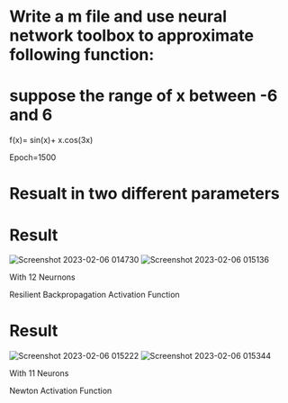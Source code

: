# Write a m file and use neural network toolbox to approximate following function:
# suppose the range of x between -6 and 6
 f(x)= sin(x)+ x.cos(3x)

 Epoch=1500


# Resualt in two different parameters



# Result 
![Screenshot 2023-02-06 014730](https://user-images.githubusercontent.com/56362131/216939516-5eae0559-c060-43a0-8764-7649cc3d7572.png)
![Screenshot 2023-02-06 015136](https://user-images.githubusercontent.com/56362131/216940520-9fa5c58c-6f90-45f6-87dc-fc4333f3f9bb.png)

With 12 Neurnons

Resilient Backpropagation Activation Function



# Result


![Screenshot 2023-02-06 015222](https://user-images.githubusercontent.com/56362131/216940486-7517919d-fac8-410d-8b82-1c7d640bf0c9.png)
![Screenshot 2023-02-06 015344](https://user-images.githubusercontent.com/56362131/216940843-bcab5443-cb86-44e2-af4b-1e9f8d1c6946.png)

With 11 Neurons

Newton Activation Function 
